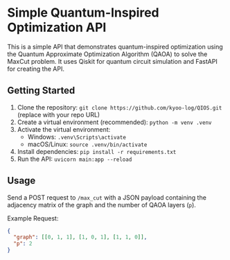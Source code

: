 # Simple Quantum-Inspired Optimization API

This is a simple API that demonstrates quantum-inspired optimization using the Quantum Approximate Optimization Algorithm (QAOA) to solve the MaxCut problem. It uses Qiskit for quantum circuit simulation and FastAPI for creating the API.

## Getting Started

1.  Clone the repository: `git clone https://github.com/kyoo-log/QIOS.git` (replace with your repo URL)
2.  Create a virtual environment (recommended): `python -m venv .venv`
3.  Activate the virtual environment:
    *   Windows: `.venv\Scripts\activate`
    *   macOS/Linux: `source .venv/bin/activate`
4.  Install dependencies: `pip install -r requirements.txt`
5.  Run the API: `uvicorn main:app --reload`

## Usage

Send a POST request to `/max_cut` with a JSON payload containing the adjacency matrix of the graph and the number of QAOA layers (`p`).

Example Request:

```json
{
  "graph": [[0, 1, 1], [1, 0, 1], [1, 1, 0]],
  "p": 2
}